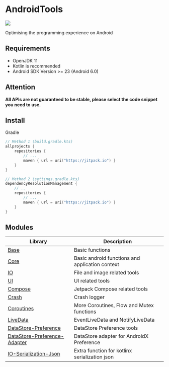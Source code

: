 # AndroidTools

[![](https://jitpack.io/v/io.github.xfy9326/atools.svg)](https://jitpack.io/#io.github.xfy9326/atools)

Optimising the programming experience on Android

## Requirements

- OpenJDK 11
- Kotlin is recommended
- Android SDK Version >= 23 (Android 6.0)

## Attention

**All APIs are not guaranteed to be stable, please select the code snippet you need to use.**

## Install

Gradle

```kotlin
// Method 1 (build.gradle.kts)
allprojects {
    repositories {
        // ...
        maven { url = uri("https://jitpack.io") }
    }
}

// Method 2 (settings.gradle.kts)
dependencyResolutionManagement {
    // ..
    repositories {
        // ...
        maven { url = uri("https://jitpack.io") }
    }
}
```

## Modules

| Library                                                                | Description                                     |
|------------------------------------------------------------------------|-------------------------------------------------|
| [Base](base/README.md)                                                 | Basic functions                                 |
| [Core](core/README.md)                                                 | Basic android functions and application context |
| [IO](io/README.md)                                                     | File and image related tools                    |
| [UI](ui/README.md)                                                     | UI related tools                                |
| [Compose](compose/README.md)                                           | Jetpack Compose related tools                   |
| [Crash](crash/README.md)                                               | Crash logger                                    |
| [Coroutines](coroutines/README.md)                                     | More Coroutines, Flow and Mutex functions       |
| [LiveData](livedata/README.md)                                         | EventLiveData and NotifyLiveData                |
| [DataStore-Preference](datastore-preference/README.md)                 | DataStore Preference tools                      |
| [DataStore-Preference-Adapter](datastore-preference-adapter/README.md) | DataStore adapter for AndroidX Preference       |
| [IO-Serialization-Json](io-serialization-json/README.md)               | Extra function for kotlinx serialization json   |
